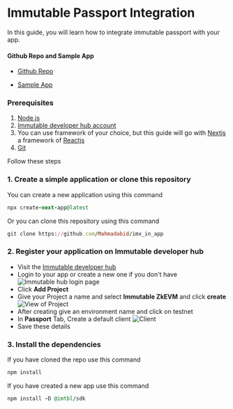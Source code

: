 # Immutable Passport Integration
In this guide, you will learn how to integrate immutable passport with your app.
#### Github Repo and Sample App
* [Github Repo](https://github.com/Mahmadabid/imx_in_app)

* [Sample App](https://imxinapp.vercel.app/)
### Prerequisites 
1. [Node.js](https://nodejs.org/)
2. [Immutable developer hub account](https://hub.immutable.com/)
3. You can use framework of your choice, but this guide will go with [Nextjs](https://nextjs.org/) a framework of [Reactjs](https://react.dev/)
4. [Git](https://git-scm.com/)

Follow these steps
### 1. Create a simple application or clone this repository 
You can create a new application using this command


```ruby 
npx create-next-app@latest
```
Or you can clone this repository using this command
```ruby
git clone https://github.com/Mahmadabid/imx_in_app
```

### 2. Register your application on Immutable developer hub
* Visit the [Immutable developer hub](https://hub.immutable.com/)
* Login to your app or create a new one if you don't have
![Immutable hub login page](https://github.com/Mahmadabid/imx_in_app/images/immutablehub.png)
* Click **Add Project**
* Give your Project a name and select **Immutable ZkEVM** and click **create**
![View of Project](https://github.com/Mahmadabid/imx_in_app/images/project.png)
* After creating give an environment name and click on testnet
* In **Passport** Tab, Create a default client
![Client](https://github.com/Mahmadabid/imx_in_app/images/client.png)
* Save these details

### 3. Install the dependencies
If you have cloned the repo use this command
```ruby
npm install
```
If you have created a new app use this command
```ruby
npm install -D @imtbl/sdk
```
